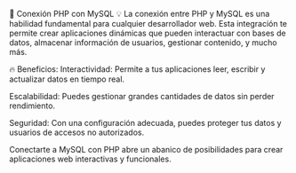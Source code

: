 🚀 Conexión PHP con MySQL
💡 
La conexión entre PHP y MySQL es una habilidad fundamental para cualquier desarrollador web. Esta integración te permite crear aplicaciones dinámicas que pueden interactuar con bases de datos, almacenar información de usuarios, gestionar contenido, y mucho más.

🔥 Beneficios:
Interactividad: Permite a tus aplicaciones leer, escribir y actualizar datos en tiempo real.

Escalabilidad: Puedes gestionar grandes cantidades de datos sin perder rendimiento.

Seguridad: Con una configuración adecuada, puedes proteger tus datos y usuarios de accesos no autorizados.

Conectarte a MySQL con PHP abre un abanico de posibilidades para crear aplicaciones web interactivas y funcionales.
